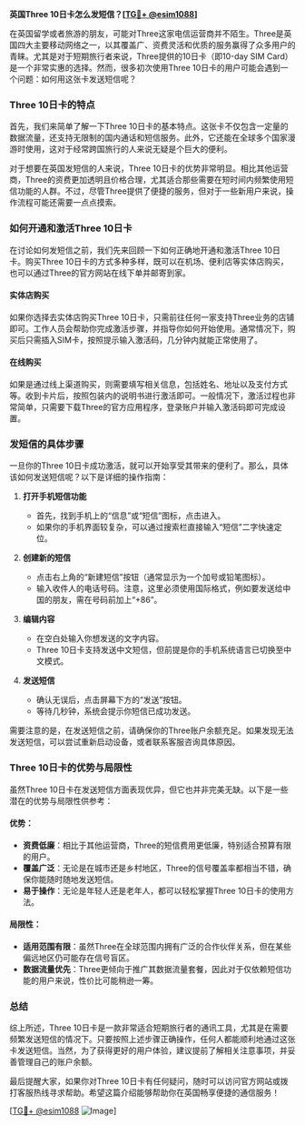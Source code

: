 **英国Three 10日卡怎么发短信？[[TG💪+ @esim1088](https://t.me/s/esim1088)]**

在英国留学或者旅游的朋友，可能对Three这家电信运营商并不陌生。Three是英国四大主要移动网络之一，以其覆盖广、资费灵活和优质的服务赢得了众多用户的青睐。尤其是对于短期旅行者来说，Three提供的10日卡（即10-day SIM Card）是一个非常实惠的选择。然而，很多初次使用Three 10日卡的用户可能会遇到一个问题：如何用这张卡发送短信呢？

### Three 10日卡的特点

首先，我们来简单了解一下Three 10日卡的基本特点。这张卡不仅包含一定量的数据流量，还支持无限制的国内通话和短信服务。此外，它还能在全球多个国家漫游时使用，这对于经常跨国旅行的人来说无疑是个巨大的便利。

对于想要在英国发短信的人来说，Three 10日卡的优势非常明显。相比其他运营商，Three的资费更加透明且价格合理，尤其适合那些需要在短时间内频繁使用短信功能的人群。不过，尽管Three提供了便捷的服务，但对于一些新用户来说，操作流程可能还需要一点点摸索。

### 如何开通和激活Three 10日卡

在讨论如何发短信之前，我们先来回顾一下如何正确地开通和激活Three 10日卡。购买Three 10日卡的方式多种多样，既可以在机场、便利店等实体店购买，也可以通过Three的官方网站在线下单并邮寄到家。

#### 实体店购买
如果你选择去实体店购买Three 10日卡，只需前往任何一家支持Three业务的店铺即可。工作人员会帮助你完成激活步骤，并指导你如何开始使用。通常情况下，购买后只需插入SIM卡，按照提示输入激活码，几分钟内就能正常使用了。

#### 在线购买
如果是通过线上渠道购买，则需要填写相关信息，包括姓名、地址以及支付方式等。收到卡片后，按照包装内的说明书进行激活即可。一般情况下，激活过程也非常简单，只需要下载Three的官方应用程序，登录账户并输入激活码即可完成设置。

### 发短信的具体步骤

一旦你的Three 10日卡成功激活，就可以开始享受其带来的便利了。那么，具体该如何发送短信呢？以下是详细的操作指南：

1. **打开手机短信功能**
   - 首先，找到手机上的“信息”或“短信”图标，点击进入。
   - 如果你的手机界面较复杂，可以通过搜索栏直接输入“短信”二字快速定位。

2. **创建新的短信**
   - 点击右上角的“新建短信”按钮（通常显示为一个加号或铅笔图标）。
   - 输入收件人的电话号码。注意，这里必须使用国际格式，例如要发送给中国的朋友，需在号码前加上“+86”。

3. **编辑内容**
   - 在空白处输入你想发送的文字内容。
   - Three 10日卡支持发送中文短信，但前提是你的手机系统语言已切换至中文模式。

4. **发送短信**
   - 确认无误后，点击屏幕下方的“发送”按钮。
   - 等待几秒钟，系统会提示你短信已成功发送。

需要注意的是，在发送短信之前，请确保你的Three账户余额充足。如果发现无法发送短信，可以尝试重新启动设备，或者联系客服咨询具体原因。

### Three 10日卡的优势与局限性

虽然Three 10日卡在发送短信方面表现优异，但它也并非完美无缺。以下是一些潜在的优势与局限性供参考：

#### 优势：
- **资费低廉**：相比于其他运营商，Three的短信费用更低廉，特别适合预算有限的用户。
- **覆盖广泛**：无论是在城市还是乡村地区，Three的信号覆盖率都相当不错，确保你能随时随地发送短信。
- **易于操作**：无论是年轻人还是老年人，都可以轻松掌握Three 10日卡的使用方法。

#### 局限性：
- **适用范围有限**：虽然Three在全球范围内拥有广泛的合作伙伴关系，但在某些偏远地区仍可能存在信号盲区。
- **数据流量优先**：Three更倾向于推广其数据流量套餐，因此对于仅依赖短信功能的用户来说，性价比可能稍逊一筹。

### 总结

综上所述，Three 10日卡是一款非常适合短期旅行者的通讯工具，尤其是在需要频繁发送短信的情况下。只要按照上述步骤正确操作，任何人都能顺利地通过这张卡发送短信。当然，为了获得更好的用户体验，建议提前了解相关注意事项，并妥善管理自己的账户余额。

最后提醒大家，如果你对Three 10日卡有任何疑问，随时可以访问官方网站或拨打客服热线寻求帮助。希望这篇介绍能够帮助你在英国畅享便捷的通信服务！

[[TG💪+ @esim1088](https://t.me/s/esim1088) ![Image](https://i.postimg.cc/4NQfJmqS/Snipaste-2025-05-13-00-14-12.png)]